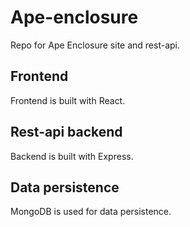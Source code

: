 # Ape-enclosure
Repo for Ape Enclosure site and rest-api.

## Frontend
Frontend is built with React.

## Rest-api backend
Backend is built with Express.

## Data persistence
MongoDB is used for data persistence.